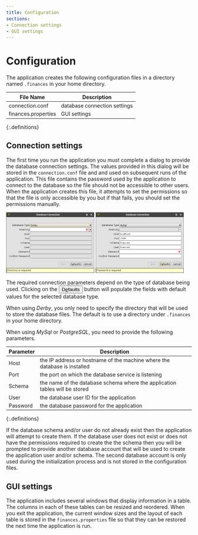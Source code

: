 ```yaml
---
title: Configuration
sections:
- Connection settings
- GUI settings
---
```

# Configuration

The application creates the following configuration files in a directory named
`.finances` in your home directory.

| File Name | Description |
|---|---|
| connection.conf | database connection settings |
| finances.properties | GUI settings |
{:.definitions}

## Connection settings

The first time you run the application you must complete a dialog to
provide the database connection settings.  The values provided in this
dialog will be stored in the `connection.conf` file and and used on
subsequent runs of the application.  This file contains the password
used by the application to connect to the database so the file should
not be accessible to other users.  When the application creates this file,
it attempts to set the permissions so that the file is only accessible by you
but if that fails, you should set the permissions manually.

<img src="derby-configuration.png" alt="Derby Configuration" title="Derby Configuration" width="239"/>
<img src="mysql-configuration.png" alt="MySql Configuration" title="MySql Configuration" width="239"/>

The required connection parameters depend on the type of database
being used.  Clicking on the <button>D<u>e</u>faults</button> button will
populate the fields with default values for the selected database type.

When using *Derby*, you only need to specify the directory that will be
used to store the database files.  The default is to use a directory under
`.finances` in your home directory.

When using *MySql* or *PostgreSQL*, you need to provide the following
parameters.

| Parameter | Description |
|---|---|
| Host | the IP address or hostname of the machine where the database is installed |
| Port | the port on which the database service is listening |
| Schema | the name of the database schema where the application tables will be stored |
| User | the database user ID for the application |
| Password | the database password for the application |
{:.definitions}

If the database schema and/or user do not already exist then the application
will attempt to create them.  If the database user does not exist or
does not have the permissions required to create the the schema then you
will be prompted to provide another database account that will be used to
create the application user and/or schema.  The second database account is
only used during the initialization process and is not stored in the
configuration files.

## GUI settings

The application includes several windows that display information in
a table.  The columns in each of these tables can be resized and reordered.
When you exit the application, the current window sizes and the layout of
each table is stored in the `finances.properties` file so that they can
be restored the next time the application is run.